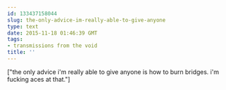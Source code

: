 ```yaml
---
id: 133437158044
slug: the-only-advice-im-really-able-to-give-anyone
type: text
date: 2015-11-18 01:46:39 GMT
tags:
- transmissions from the void
title: ''
---
```

["the only advice i'm really able to give anyone is how to burn bridges. i'm fucking aces at that."]